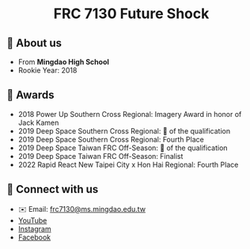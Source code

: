 <h1 text align="center">FRC 7130 Future Shock</h1>

## 👋 About us 
- From **Mingdao High School**
- Rookie Year: 2018

## 🏅 Awards
- 2018 Power Up Southern Cross Regional: Imagery Award in honor of Jack Kamen
- 2019 Deep Space Southern Cross Regional: 🥈 of the qualification 
- 2019 Deep Space Southern Cross Regional: Fourth Place
- 2019 Deep Space Taiwan FRC Off-Season: 🥇 of the qualification
- 2019 Deep Space Taiwan FRC Off-Season: Finalist
- 2022 Rapid React New Taipei City x Hon Hai Regional: Fourth Place

## :link: Connect with us
- :envelope: Email: frc7130@ms.mingdao.edu.tw
- [YouTube]("https://www.youtube.com/channel/UCrr_gyEFzddEHeuWRg1fU7Q")
- [Instagram]("https://www.instagram.com/frc7130_future_shock/")
- [Facebook]("https://www.facebook.com/fablabMDHSfrc7130")
